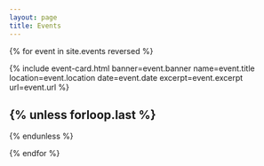 ```yaml
---
layout: page
title: Events
---
```


{% for event in site.events reversed %}

{% include event-card.html
    banner=event.banner
    name=event.title
    location=event.location
    date=event.date
    excerpt=event.excerpt
    url=event.url
%}

{% unless forloop.last %}
---
{% endunless %}

{% endfor %}
